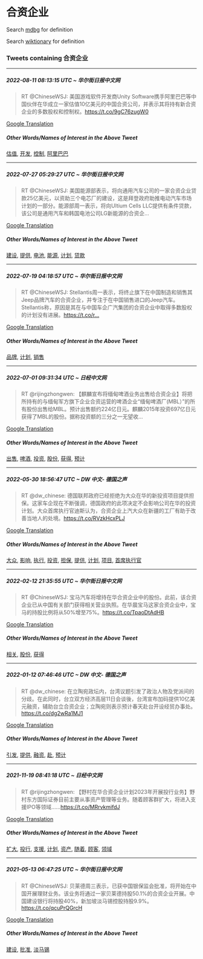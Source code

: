 # 合资企业

Search [mdbg](https://www.mdbg.net/chinese/dictionary?page=worddict&wdrst=0&wdqb=合资企业) for definition

Search [wiktionary](https://en.wiktionary.org/wiki/合资企业) for definition

### Tweets containing 合资企业

___
##### 2022-08-11 08:13:15 UTC ~ 华尔街日报中文网
> RT @ChineseWSJ: 美国游戏软件开发商Unity Software携手阿里巴巴等中国伙伴在华成立一家估值10亿美元的中国合资公司，并表示其将持有新合资企业的多数股权和控制权。https://t.co/9gC76zugW0

[Google Translation](https://translate.google.com/?hi=en&tab=TT&sl=zh-CN&tl=en&op=translate&text=RT+%40ChineseWSJ%3A+%E7%BE%8E%E5%9B%BD%E6%B8%B8%E6%88%8F%E8%BD%AF%E4%BB%B6%E5%BC%80%E5%8F%91%E5%95%86Unity+Software%E6%90%BA%E6%89%8B%E9%98%BF%E9%87%8C%E5%B7%B4%E5%B7%B4%E7%AD%89%E4%B8%AD%E5%9B%BD%E4%BC%99%E4%BC%B4%E5%9C%A8%E5%8D%8E%E6%88%90%E7%AB%8B%E4%B8%80%E5%AE%B6%E4%BC%B0%E5%80%BC10%E4%BA%BF%E7%BE%8E%E5%85%83%E7%9A%84%E4%B8%AD%E5%9B%BD%E5%90%88%E8%B5%84%E5%85%AC%E5%8F%B8%EF%BC%8C%E5%B9%B6%E8%A1%A8%E7%A4%BA%E5%85%B6%E5%B0%86%E6%8C%81%E6%9C%89%E6%96%B0%E5%90%88%E8%B5%84%E4%BC%81%E4%B8%9A%E7%9A%84%E5%A4%9A%E6%95%B0%E8%82%A1%E6%9D%83%E5%92%8C%E6%8E%A7%E5%88%B6%E6%9D%83%E3%80%82https%3A%2F%2Ft.co%2F9gC76zugW0)
##### Other Words/Names of Interest in the Above Tweet
[估值](估值.md), [开发](开发.md), [控制](控制.md), [阿里巴巴](阿里巴巴.md)
___
##### 2022-07-27 05:29:27 UTC ~ 华尔街日报中文网
> RT @ChineseWSJ: 美国能源部表示，将向通用汽车公司的一家合资企业贷款25亿美元，以资助三个电芯厂的建设，这是拜登政府助推电动汽车市场计划的一部分。能源部周一表示，将向Ultium Cells LLC提供有条件贷款，该公司是通用汽车和韩国电池公司LG新能源的合资企…

[Google Translation](https://translate.google.com/?hi=en&tab=TT&sl=zh-CN&tl=en&op=translate&text=RT+%40ChineseWSJ%3A+%E7%BE%8E%E5%9B%BD%E8%83%BD%E6%BA%90%E9%83%A8%E8%A1%A8%E7%A4%BA%EF%BC%8C%E5%B0%86%E5%90%91%E9%80%9A%E7%94%A8%E6%B1%BD%E8%BD%A6%E5%85%AC%E5%8F%B8%E7%9A%84%E4%B8%80%E5%AE%B6%E5%90%88%E8%B5%84%E4%BC%81%E4%B8%9A%E8%B4%B7%E6%AC%BE25%E4%BA%BF%E7%BE%8E%E5%85%83%EF%BC%8C%E4%BB%A5%E8%B5%84%E5%8A%A9%E4%B8%89%E4%B8%AA%E7%94%B5%E8%8A%AF%E5%8E%82%E7%9A%84%E5%BB%BA%E8%AE%BE%EF%BC%8C%E8%BF%99%E6%98%AF%E6%8B%9C%E7%99%BB%E6%94%BF%E5%BA%9C%E5%8A%A9%E6%8E%A8%E7%94%B5%E5%8A%A8%E6%B1%BD%E8%BD%A6%E5%B8%82%E5%9C%BA%E8%AE%A1%E5%88%92%E7%9A%84%E4%B8%80%E9%83%A8%E5%88%86%E3%80%82%E8%83%BD%E6%BA%90%E9%83%A8%E5%91%A8%E4%B8%80%E8%A1%A8%E7%A4%BA%EF%BC%8C%E5%B0%86%E5%90%91Ultium+Cells+LLC%E6%8F%90%E4%BE%9B%E6%9C%89%E6%9D%A1%E4%BB%B6%E8%B4%B7%E6%AC%BE%EF%BC%8C%E8%AF%A5%E5%85%AC%E5%8F%B8%E6%98%AF%E9%80%9A%E7%94%A8%E6%B1%BD%E8%BD%A6%E5%92%8C%E9%9F%A9%E5%9B%BD%E7%94%B5%E6%B1%A0%E5%85%AC%E5%8F%B8LG%E6%96%B0%E8%83%BD%E6%BA%90%E7%9A%84%E5%90%88%E8%B5%84%E4%BC%81%E2%80%A6)
##### Other Words/Names of Interest in the Above Tweet
[建设](建设.md), [提供](提供.md), [电池](电池.md), [能源](能源.md), [计划](计划.md), [贷款](贷款.md)
___
##### 2022-07-19 04:18:57 UTC ~ 华尔街日报中文网
> RT @ChineseWSJ: Stellantis周一表示，将终止旗下在中国制造和销售其Jeep品牌汽车的合资企业，并专注于在中国销售进口的Jeep汽车。Stellantis称，原因是其在与中国车企广汽集团的合资企业中取得多数股权的计划没有进展。https://t.co/r…

[Google Translation](https://translate.google.com/?hi=en&tab=TT&sl=zh-CN&tl=en&op=translate&text=RT+%40ChineseWSJ%3A+Stellantis%E5%91%A8%E4%B8%80%E8%A1%A8%E7%A4%BA%EF%BC%8C%E5%B0%86%E7%BB%88%E6%AD%A2%E6%97%97%E4%B8%8B%E5%9C%A8%E4%B8%AD%E5%9B%BD%E5%88%B6%E9%80%A0%E5%92%8C%E9%94%80%E5%94%AE%E5%85%B6Jeep%E5%93%81%E7%89%8C%E6%B1%BD%E8%BD%A6%E7%9A%84%E5%90%88%E8%B5%84%E4%BC%81%E4%B8%9A%EF%BC%8C%E5%B9%B6%E4%B8%93%E6%B3%A8%E4%BA%8E%E5%9C%A8%E4%B8%AD%E5%9B%BD%E9%94%80%E5%94%AE%E8%BF%9B%E5%8F%A3%E7%9A%84Jeep%E6%B1%BD%E8%BD%A6%E3%80%82Stellantis%E7%A7%B0%EF%BC%8C%E5%8E%9F%E5%9B%A0%E6%98%AF%E5%85%B6%E5%9C%A8%E4%B8%8E%E4%B8%AD%E5%9B%BD%E8%BD%A6%E4%BC%81%E5%B9%BF%E6%B1%BD%E9%9B%86%E5%9B%A2%E7%9A%84%E5%90%88%E8%B5%84%E4%BC%81%E4%B8%9A%E4%B8%AD%E5%8F%96%E5%BE%97%E5%A4%9A%E6%95%B0%E8%82%A1%E6%9D%83%E7%9A%84%E8%AE%A1%E5%88%92%E6%B2%A1%E6%9C%89%E8%BF%9B%E5%B1%95%E3%80%82https%3A%2F%2Ft.co%2Fr%E2%80%A6)
##### Other Words/Names of Interest in the Above Tweet
[品牌](品牌.md), [计划](计划.md), [销售](销售.md)
___
##### 2022-07-01 09:31:34 UTC ~ 日经中文网
> RT @rijingzhongwen: 【麒麟宣布将缅甸啤酒业务出售给合资企业】将把所持有的与缅甸军方旗下企业合资运营的啤酒企业“缅甸啤酒厂(MBL）”的所有股份出售给MBL。预计出售额约224亿日元。麒麟2015年投资697亿日元获得了MBL的股份。据称投资额的三分之一无望收…

[Google Translation](https://translate.google.com/?hi=en&tab=TT&sl=zh-CN&tl=en&op=translate&text=RT+%40rijingzhongwen%3A+%E3%80%90%E9%BA%92%E9%BA%9F%E5%AE%A3%E5%B8%83%E5%B0%86%E7%BC%85%E7%94%B8%E5%95%A4%E9%85%92%E4%B8%9A%E5%8A%A1%E5%87%BA%E5%94%AE%E7%BB%99%E5%90%88%E8%B5%84%E4%BC%81%E4%B8%9A%E3%80%91%E5%B0%86%E6%8A%8A%E6%89%80%E6%8C%81%E6%9C%89%E7%9A%84%E4%B8%8E%E7%BC%85%E7%94%B8%E5%86%9B%E6%96%B9%E6%97%97%E4%B8%8B%E4%BC%81%E4%B8%9A%E5%90%88%E8%B5%84%E8%BF%90%E8%90%A5%E7%9A%84%E5%95%A4%E9%85%92%E4%BC%81%E4%B8%9A%E2%80%9C%E7%BC%85%E7%94%B8%E5%95%A4%E9%85%92%E5%8E%82%28MBL%EF%BC%89%E2%80%9D%E7%9A%84%E6%89%80%E6%9C%89%E8%82%A1%E4%BB%BD%E5%87%BA%E5%94%AE%E7%BB%99MBL%E3%80%82%E9%A2%84%E8%AE%A1%E5%87%BA%E5%94%AE%E9%A2%9D%E7%BA%A6224%E4%BA%BF%E6%97%A5%E5%85%83%E3%80%82%E9%BA%92%E9%BA%9F2015%E5%B9%B4%E6%8A%95%E8%B5%84697%E4%BA%BF%E6%97%A5%E5%85%83%E8%8E%B7%E5%BE%97%E4%BA%86MBL%E7%9A%84%E8%82%A1%E4%BB%BD%E3%80%82%E6%8D%AE%E7%A7%B0%E6%8A%95%E8%B5%84%E9%A2%9D%E7%9A%84%E4%B8%89%E5%88%86%E4%B9%8B%E4%B8%80%E6%97%A0%E6%9C%9B%E6%94%B6%E2%80%A6)
##### Other Words/Names of Interest in the Above Tweet
[出售](出售.md), [啤酒](啤酒.md), [投资](投资.md), [股份](股份.md), [获得](获得.md), [预计](预计.md)
___
##### 2022-05-30 18:56:47 UTC ~ DW 中文- 德国之声
> RT @dw_chinese: 德国联邦政府已经拒绝为大众在华的新投资项目提供担保。这家车企现在不断强调，德国政府的此项决定不会影响公司在华的投资计划。大众首席执行官迪斯认为，合资企业上汽大众在新疆的工厂有助于改善当地人的处境。https://t.co/RVzkHcxPLJ

[Google Translation](https://translate.google.com/?hi=en&tab=TT&sl=zh-CN&tl=en&op=translate&text=RT+%40dw_chinese%3A+%E5%BE%B7%E5%9B%BD%E8%81%94%E9%82%A6%E6%94%BF%E5%BA%9C%E5%B7%B2%E7%BB%8F%E6%8B%92%E7%BB%9D%E4%B8%BA%E5%A4%A7%E4%BC%97%E5%9C%A8%E5%8D%8E%E7%9A%84%E6%96%B0%E6%8A%95%E8%B5%84%E9%A1%B9%E7%9B%AE%E6%8F%90%E4%BE%9B%E6%8B%85%E4%BF%9D%E3%80%82%E8%BF%99%E5%AE%B6%E8%BD%A6%E4%BC%81%E7%8E%B0%E5%9C%A8%E4%B8%8D%E6%96%AD%E5%BC%BA%E8%B0%83%EF%BC%8C%E5%BE%B7%E5%9B%BD%E6%94%BF%E5%BA%9C%E7%9A%84%E6%AD%A4%E9%A1%B9%E5%86%B3%E5%AE%9A%E4%B8%8D%E4%BC%9A%E5%BD%B1%E5%93%8D%E5%85%AC%E5%8F%B8%E5%9C%A8%E5%8D%8E%E7%9A%84%E6%8A%95%E8%B5%84%E8%AE%A1%E5%88%92%E3%80%82%E5%A4%A7%E4%BC%97%E9%A6%96%E5%B8%AD%E6%89%A7%E8%A1%8C%E5%AE%98%E8%BF%AA%E6%96%AF%E8%AE%A4%E4%B8%BA%EF%BC%8C%E5%90%88%E8%B5%84%E4%BC%81%E4%B8%9A%E4%B8%8A%E6%B1%BD%E5%A4%A7%E4%BC%97%E5%9C%A8%E6%96%B0%E7%96%86%E7%9A%84%E5%B7%A5%E5%8E%82%E6%9C%89%E5%8A%A9%E4%BA%8E%E6%94%B9%E5%96%84%E5%BD%93%E5%9C%B0%E4%BA%BA%E7%9A%84%E5%A4%84%E5%A2%83%E3%80%82https%3A%2F%2Ft.co%2FRVzkHcxPLJ)
##### Other Words/Names of Interest in the Above Tweet
[大众](大众.md), [影响](影响.md), [执行](执行.md), [投资](投资.md), [担保](担保.md), [提供](提供.md), [计划](计划.md), [项目](项目.md), [首席执行官](首席执行官.md)
___
##### 2022-02-12 21:35:55 UTC ~ 华尔街日报中文网
> RT @ChineseWSJ: 宝马汽车将增持在华合资企业中的股份。此前，该合资企业已从中国有关部门获得相关营业执照。在华晨宝马这家合资企业中，宝马的持股比例将从50%增至75%。https://t.co/TpaoDtAdHB

[Google Translation](https://translate.google.com/?hi=en&tab=TT&sl=zh-CN&tl=en&op=translate&text=RT+%40ChineseWSJ%3A+%E5%AE%9D%E9%A9%AC%E6%B1%BD%E8%BD%A6%E5%B0%86%E5%A2%9E%E6%8C%81%E5%9C%A8%E5%8D%8E%E5%90%88%E8%B5%84%E4%BC%81%E4%B8%9A%E4%B8%AD%E7%9A%84%E8%82%A1%E4%BB%BD%E3%80%82%E6%AD%A4%E5%89%8D%EF%BC%8C%E8%AF%A5%E5%90%88%E8%B5%84%E4%BC%81%E4%B8%9A%E5%B7%B2%E4%BB%8E%E4%B8%AD%E5%9B%BD%E6%9C%89%E5%85%B3%E9%83%A8%E9%97%A8%E8%8E%B7%E5%BE%97%E7%9B%B8%E5%85%B3%E8%90%A5%E4%B8%9A%E6%89%A7%E7%85%A7%E3%80%82%E5%9C%A8%E5%8D%8E%E6%99%A8%E5%AE%9D%E9%A9%AC%E8%BF%99%E5%AE%B6%E5%90%88%E8%B5%84%E4%BC%81%E4%B8%9A%E4%B8%AD%EF%BC%8C%E5%AE%9D%E9%A9%AC%E7%9A%84%E6%8C%81%E8%82%A1%E6%AF%94%E4%BE%8B%E5%B0%86%E4%BB%8E50%25%E5%A2%9E%E8%87%B375%25%E3%80%82https%3A%2F%2Ft.co%2FTpaoDtAdHB)
##### Other Words/Names of Interest in the Above Tweet
[相关](相关.md), [股份](股份.md), [获得](获得.md)
___
##### 2022-01-12 07:46:46 UTC ~ DW 中文- 德国之声
> RT @dw_chinese: 在立陶宛政坛内，台湾议题引发了政治人物及党派间的分歧。在此同时，台立双方经济高层11日会谈後，台湾宣布加码提供10亿美元融资，辅助台立合资企业；立陶宛则表示预计春天赴台开设经贸办事处。https://t.co/dg2wRa1MJ1

[Google Translation](https://translate.google.com/?hi=en&tab=TT&sl=zh-CN&tl=en&op=translate&text=RT+%40dw_chinese%3A+%E5%9C%A8%E7%AB%8B%E9%99%B6%E5%AE%9B%E6%94%BF%E5%9D%9B%E5%86%85%EF%BC%8C%E5%8F%B0%E6%B9%BE%E8%AE%AE%E9%A2%98%E5%BC%95%E5%8F%91%E4%BA%86%E6%94%BF%E6%B2%BB%E4%BA%BA%E7%89%A9%E5%8F%8A%E5%85%9A%E6%B4%BE%E9%97%B4%E7%9A%84%E5%88%86%E6%AD%A7%E3%80%82%E5%9C%A8%E6%AD%A4%E5%90%8C%E6%97%B6%EF%BC%8C%E5%8F%B0%E7%AB%8B%E5%8F%8C%E6%96%B9%E7%BB%8F%E6%B5%8E%E9%AB%98%E5%B1%8211%E6%97%A5%E4%BC%9A%E8%B0%88%E5%BE%8C%EF%BC%8C%E5%8F%B0%E6%B9%BE%E5%AE%A3%E5%B8%83%E5%8A%A0%E7%A0%81%E6%8F%90%E4%BE%9B10%E4%BA%BF%E7%BE%8E%E5%85%83%E8%9E%8D%E8%B5%84%EF%BC%8C%E8%BE%85%E5%8A%A9%E5%8F%B0%E7%AB%8B%E5%90%88%E8%B5%84%E4%BC%81%E4%B8%9A%EF%BC%9B%E7%AB%8B%E9%99%B6%E5%AE%9B%E5%88%99%E8%A1%A8%E7%A4%BA%E9%A2%84%E8%AE%A1%E6%98%A5%E5%A4%A9%E8%B5%B4%E5%8F%B0%E5%BC%80%E8%AE%BE%E7%BB%8F%E8%B4%B8%E5%8A%9E%E4%BA%8B%E5%A4%84%E3%80%82https%3A%2F%2Ft.co%2Fdg2wRa1MJ1)
##### Other Words/Names of Interest in the Above Tweet
[引发](引发.md), [提供](提供.md), [融资](融资.md), [赴](赴.md), [预计](预计.md)
___
##### 2021-11-19 08:41:18 UTC ~ 日经中文网
> RT @rijingzhongwen: 【野村在华合资企业计划2023年开展投行业务】野村东方国际证券目前主要从事资产管理等业务。随着顾客群扩大，将进入支援IPO等领域……https://t.co/MRrvkmifdJ

[Google Translation](https://translate.google.com/?hi=en&tab=TT&sl=zh-CN&tl=en&op=translate&text=RT+%40rijingzhongwen%3A+%E3%80%90%E9%87%8E%E6%9D%91%E5%9C%A8%E5%8D%8E%E5%90%88%E8%B5%84%E4%BC%81%E4%B8%9A%E8%AE%A1%E5%88%922023%E5%B9%B4%E5%BC%80%E5%B1%95%E6%8A%95%E8%A1%8C%E4%B8%9A%E5%8A%A1%E3%80%91%E9%87%8E%E6%9D%91%E4%B8%9C%E6%96%B9%E5%9B%BD%E9%99%85%E8%AF%81%E5%88%B8%E7%9B%AE%E5%89%8D%E4%B8%BB%E8%A6%81%E4%BB%8E%E4%BA%8B%E8%B5%84%E4%BA%A7%E7%AE%A1%E7%90%86%E7%AD%89%E4%B8%9A%E5%8A%A1%E3%80%82%E9%9A%8F%E7%9D%80%E9%A1%BE%E5%AE%A2%E7%BE%A4%E6%89%A9%E5%A4%A7%EF%BC%8C%E5%B0%86%E8%BF%9B%E5%85%A5%E6%94%AF%E6%8F%B4IPO%E7%AD%89%E9%A2%86%E5%9F%9F%E2%80%A6%E2%80%A6https%3A%2F%2Ft.co%2FMRrvkmifdJ)
##### Other Words/Names of Interest in the Above Tweet
[扩大](扩大.md), [投行](投行.md), [支援](支援.md), [计划](计划.md), [资产](资产.md), [随着](随着.md), [顾客](顾客.md), [领域](领域.md)
___
##### 2021-05-13 06:47:25 UTC ~ 华尔街日报中文网
> RT @ChineseWSJ: 贝莱德周三表示，已获中国银保监会批准，将开始在中国开展理财业务。该业务将通过一家贝莱德持股50.1%的合资企业开展。中国建设银行将持股40%，新加坡淡马锡控股持股9.9%。https://t.co/qcuPrQGrcH

[Google Translation](https://translate.google.com/?hi=en&tab=TT&sl=zh-CN&tl=en&op=translate&text=RT+%40ChineseWSJ%3A+%E8%B4%9D%E8%8E%B1%E5%BE%B7%E5%91%A8%E4%B8%89%E8%A1%A8%E7%A4%BA%EF%BC%8C%E5%B7%B2%E8%8E%B7%E4%B8%AD%E5%9B%BD%E9%93%B6%E4%BF%9D%E7%9B%91%E4%BC%9A%E6%89%B9%E5%87%86%EF%BC%8C%E5%B0%86%E5%BC%80%E5%A7%8B%E5%9C%A8%E4%B8%AD%E5%9B%BD%E5%BC%80%E5%B1%95%E7%90%86%E8%B4%A2%E4%B8%9A%E5%8A%A1%E3%80%82%E8%AF%A5%E4%B8%9A%E5%8A%A1%E5%B0%86%E9%80%9A%E8%BF%87%E4%B8%80%E5%AE%B6%E8%B4%9D%E8%8E%B1%E5%BE%B7%E6%8C%81%E8%82%A150.1%25%E7%9A%84%E5%90%88%E8%B5%84%E4%BC%81%E4%B8%9A%E5%BC%80%E5%B1%95%E3%80%82%E4%B8%AD%E5%9B%BD%E5%BB%BA%E8%AE%BE%E9%93%B6%E8%A1%8C%E5%B0%86%E6%8C%81%E8%82%A140%25%EF%BC%8C%E6%96%B0%E5%8A%A0%E5%9D%A1%E6%B7%A1%E9%A9%AC%E9%94%A1%E6%8E%A7%E8%82%A1%E6%8C%81%E8%82%A19.9%25%E3%80%82https%3A%2F%2Ft.co%2FqcuPrQGrcH)
##### Other Words/Names of Interest in the Above Tweet
[建设](建设.md), [批准](批准.md), [淡马锡](淡马锡.md)
